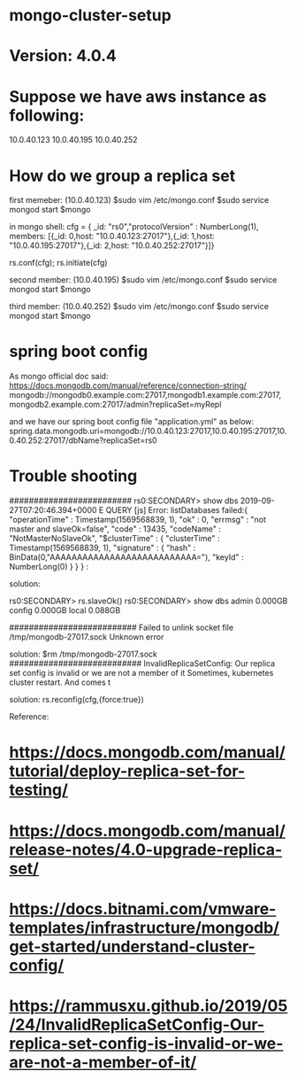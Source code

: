 # mongo-cluster-setup

# Version: 4.0.4

# Suppose we have aws instance as following:
10.0.40.123
10.0.40.195
10.0.40.252

# How do we group a replica set

first memeber: (10.0.40.123)
$sudo vim /etc/mongo.conf
$sudo service mongod start
$mongo

in mongo shell:
cfg = { _id: "rs0","protocolVersion" : NumberLong(1), members: [{_id: 0,host: "10.0.40.123:27017"},{_id: 1,host: "10.0.40.195:27017"},{_id: 2,host: "10.0.40.252:27017"}]}

rs.conf(cfg);
rs.initiate(cfg)

second member: (10.0.40.195)
$sudo vim /etc/mongo.conf
$sudo service mongod start
$mongo

third member: (10.0.40.252)
$sudo vim /etc/mongo.conf
$sudo service mongod start
$mongo

# spring boot config

As mongo official doc said:
https://docs.mongodb.com/manual/reference/connection-string/
mongodb://mongodb0.example.com:27017,mongodb1.example.com:27017,mongodb2.example.com:27017/admin?replicaSet=myRepl

and we have our spring boot config file "application.yml" as below:
spring.data.mongodb.uri=mongodb://10.0.40.123:27017,10.0.40.195:27017,10.0.40.252:27017/dbName?replicaSet=rs0

# Trouble shooting

#########################
rs0:SECONDARY> show dbs
2019-09-27T07:20:46.394+0000 E QUERY    [js] Error: listDatabases failed:{
        "operationTime" : Timestamp(1569568839, 1),
        "ok" : 0,
        "errmsg" : "not master and slaveOk=false",
        "code" : 13435,
        "codeName" : "NotMasterNoSlaveOk",
        "$clusterTime" : {
                "clusterTime" : Timestamp(1569568839, 1),
                "signature" : {
                        "hash" : BinData(0,"AAAAAAAAAAAAAAAAAAAAAAAAAAA="),
                        "keyId" : NumberLong(0)
                }
        }
} :

solution:

rs0:SECONDARY> rs.slaveOk()
rs0:SECONDARY> show dbs
admin       0.000GB
config      0.000GB
local       0.088GB

##########################
Failed to unlink socket file /tmp/mongodb-27017.sock Unknown error

solution:
$rm /tmp/mongodb-27017.sock
###########################
InvalidReplicaSetConfig: Our replica set config is invalid or we are not a member of it
Sometimes, kubernetes cluster restart. And comes t

solution:
rs.reconfig(cfg,{force:true})

Reference:
# https://docs.mongodb.com/manual/tutorial/deploy-replica-set-for-testing/
# https://docs.mongodb.com/manual/release-notes/4.0-upgrade-replica-set/
# https://docs.bitnami.com/vmware-templates/infrastructure/mongodb/get-started/understand-cluster-config/
# https://rammusxu.github.io/2019/05/24/InvalidReplicaSetConfig-Our-replica-set-config-is-invalid-or-we-are-not-a-member-of-it/

